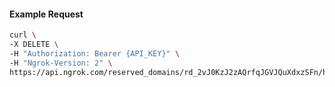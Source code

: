 <!-- Code generated for API Clients. DO NOT EDIT. -->

#### Example Request

```bash
curl \
-X DELETE \
-H "Authorization: Bearer {API_KEY}" \
-H "Ngrok-Version: 2" \
https://api.ngrok.com/reserved_domains/rd_2vJ0KzJ2zAQrfqJGVJQuXdxzSFn/https_endpoint_configuration
```
